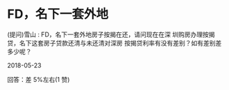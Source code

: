 # FD，名下一套外地

(提问)雪山 : FD，名下一套外地房子按揭在还，请问现在在深 圳购房办理按揭贷，名下这套房子贷款还清与未还清对深房 按揭贷利率有没有差别？如有差别差多少呢？

2018-05-23

回答：差 5%左右(1 赞)